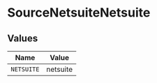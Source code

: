 # SourceNetsuiteNetsuite


## Values

| Name       | Value      |
| ---------- | ---------- |
| `NETSUITE` | netsuite   |